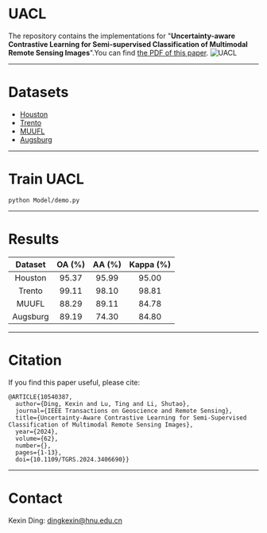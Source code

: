 # UACL
The repository contains the implementations for "**Uncertainty-aware Contrastive Learning for Semi-supervised Classification of Multimodal Remote Sensing Images**".You can find [the PDF of this paper](https://ieeexplore.ieee.org/document/10540387).
![UACL](https://github.com/Ding-Kexin/UACL/blob/main/UACL_framework.jpg)
****
# Datasets
- [Houston](https://hyperspectral.ee.uh.edu/?page_id=459)
- [Trento](https://github.com/danfenghong/IEEE_GRSL_EndNet/blob/master/README.md)
- [MUUFL](https://github.com/GatorSense/MUUFLGulfport/)
- [Augsburg](https://github.com/danfenghong/ISPRS_S2FL/blob/main/README.md)
****
# Train UACL
``` 
python Model/demo.py
``` 
****
# Results
| Dataset | OA (%) | AA (%) | Kappa (%) |
| :----: | :----: | :----: | :----: |
| Houston  | 95.37 | 95.99 | 95.00 |
| Trento  | 99.11 | 98.10 | 98.81 |
| MUUFL  | 88.29 | 89.11 | 84.78 |
| Augsburg  | 89.19 | 74.30 | 84.80 |
****
# Citation
If you find this paper useful, please cite:
```
@ARTICLE{10540387,
  author={Ding, Kexin and Lu, Ting and Li, Shutao},
  journal={IEEE Transactions on Geoscience and Remote Sensing}, 
  title={Uncertainty-Aware Contrastive Learning for Semi-Supervised Classification of Multimodal Remote Sensing Images}, 
  year={2024},
  volume={62},
  number={},
  pages={1-13},
  doi={10.1109/TGRS.2024.3406690}}
```
****
# Contact
Kexin Ding: [dingkexin@hnu.edu.cn](dingkexin@hnu.edu.cn)
